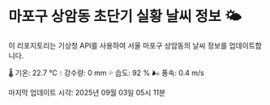 
# 마포구 상암동 초단기 실황 날씨 정보 🌤️

이 리포지토리는 기상청 API를 사용하여 서울 마포구 상암동의 날씨 정보를 업데이트합니다. 

🌡️ 기온: 22.7 ℃
💧 강수량: 0 mm
💦 습도: 92 %
🌬️ 풍속: 0.4 m/s

마지막 업데이트 시각: 2025년 09월 03일 05시 11분    
